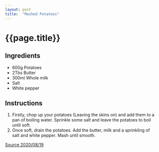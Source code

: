 ```yaml
---
layout: post
title:  "Mashed Potatoes"
---
```


# {{page.title}}

## Ingredients
* 600g Potatoes
* 2Tbs Butter
* 300ml Whole milk
* Salt
* White pepper


## Instructions
1. Firstly, chop up your potatoes (Leaving the skins on) and add them to a pan of boiling water. Sprinkle some salt and leave the potatoes to boil until soft.
2. Once soft, drain the potatoes. Add the butter, milk and a sprinkling of salt and white pepper. Mash until smooth.

[Source 2020/08/19](https://www.mobkitchen.co.uk/recipes/bangers-and-mash)
